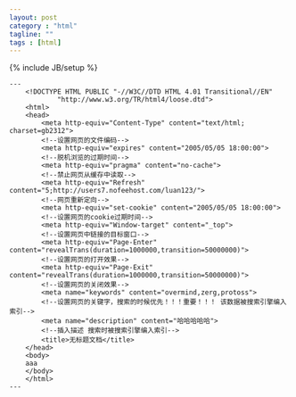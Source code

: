 ```yaml
---
layout: post
category : "html"
tagline: ""
tags : [html]
---
```


{% include JB/setup %}

    ---
        <!DOCTYPE HTML PUBLIC "-//W3C//DTD HTML 4.01 Transitional//EN"
                "http://www.w3.org/TR/html4/loose.dtd">
        <html>
        <head>
            <meta http-equiv="Content-Type" content="text/html; charset=gb2312">
            <!--设置网页的文件编码-->
            <meta http-equiv="expires" content="2005/05/05 18:00:00">
            <!--脱机浏览的过期时间-->
            <meta http-equiv="pragma" content="no-cache">
            <!--禁止网页从缓存中读取-->
            <meta http-equiv="Refresh" content="5;http://users7.nofeehost.com/luan123/">
            <!--网页重新定向-->
            <meta http-equiv="set-cookie" content="2005/05/05 18:00:00">
            <!--设置网页的cookie过期时间-->
            <meta http-equiv="Window-target" content="_top">
            <!--设置网页中链接的目标窗口-->
            <meta http-equiv="Page-Enter" content="revealTrans(duration=1000000,transition=50000000)">
            <!--设置网页的打开效果-->
            <meta http-equiv="Page-Exit" content="revealTrans(duration=1000000,transition=50000000)">
            <!--设置网页的关闭效果-->
            <meta name="keywords" content="overmind,zerg,protoss">
            <!--设置网页的关键字，搜索的时候优先！！！重要！！！ 该数据被搜索引擎编入索引-->
            <meta name="description" content="哈哈哈哈哈">
            <!--插入描述 搜索时被搜索引擎编入索引-->
            <title>无标题文档</title>
        </head>
        <body>
        aaa
        </body>
        </html>
    ---


